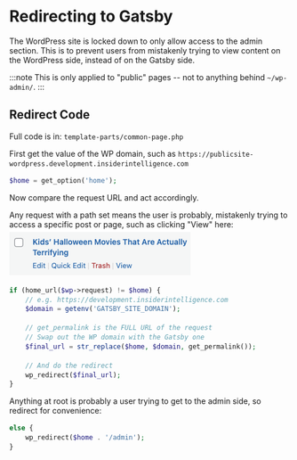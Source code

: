 # Redirecting to Gatsby

The WordPress site is locked down to only allow access to the admin section. This is to prevent users from mistakenly trying to view content on the WordPress side, instead of on the Gatsby side.

:::note
This is only applied to "public" pages -- not to anything behind `~/wp-admin/`.
:::

## Redirect Code

Full code is in: `template-parts/common-page.php`

First get the value of the WP domain, such as `https://publicsite-wordpress.development.insiderintelligence.com`

```php
$home = get_option('home');
```

Now compare the request URL and act accordingly.

Any request with a path set means the user is probably, mistakenly trying to access a specific post or page, such as clicking "View" here:
![Admin Post View](assets/post-view.png)

```php
if (home_url($wp->request) != $home) {
    // e.g. https://development.insiderintelligence.com
    $domain = getenv('GATSBY_SITE_DOMAIN');

    // get_permalink is the FULL URL of the request
    // Swap out the WP domain with the Gatsby one
    $final_url = str_replace($home, $domain, get_permalink());

    // And do the redirect
    wp_redirect($final_url);
}
```

Anything at root is probably a user trying to get to the admin side, so redirect for convenience:

```php
else {
    wp_redirect($home . '/admin');
}
```
